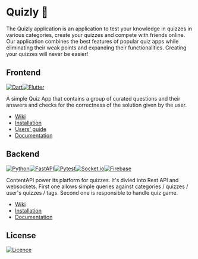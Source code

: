 # Quizly 📱
The Quizly application is an application to test your knowledge in quizzes in various categories, create your quizzes and compete with friends online. Our application combines the best features of popular quiz apps while eliminating their weak points and expanding their functionalities. Creating your quizzes will never be easier!

## Frontend
[![Dart](https://img.shields.io/static/v1?style=for-the-badge&message=Dart&color=0175C2&logo=Dart&logoColor=FFFFFF&label=)](https://dart.dev/)[![Flutter](https://img.shields.io/badge/Flutter-%2302569B.svg?style=for-the-badge&logo=Flutter&logoColor=white)](https://flutter.dev/)

A simple Quiz App that contains a group of curated questions and their answers and checks for the correctness of the solution given by the user.

- [Wiki](https://github.com/QuizlyTeam/quizly_app/wiki)
- [Installation](https://github.com/QuizlyTeam/quizly_app/wiki/Installation)
- [Users' guide](https://github.com/QuizlyTeam/quizly_app/wiki/Users'-guide)
- [Documentation]()

## Backend
[![Python](https://img.shields.io/badge/python-3670A0?style=for-the-badge&logo=python&logoColor=ffdd54)](https://www.python.org/)[![FastAPI](https://img.shields.io/badge/FastAPI-005571?style=for-the-badge&logo=fastapi)](https://fastapi.tiangolo.com/)[![Pytest](https://img.shields.io/static/v1?style=for-the-badge&message=Pytest&color=0A9EDC&logo=Pytest&logoColor=FFFFFF&label=)](https://docs.pytest.org/en/7.2.x/)[![Socket.io](https://img.shields.io/badge/Socket.io-black?style=for-the-badge&logo=socket.io&badgeColor=010101)](https://python-socketio.readthedocs.io/en/latest/)[![Firebase](https://img.shields.io/badge/firebase-%23039BE5.svg?style=for-the-badge&logo=firebase)](https://firebase.google.com/)

ContentAPI power its platform for quizzes. It's divied into Rest API and websockets. First one allows simple queries against categories / quizzes / user's quizzes / tags. Second one is responsible to handle quiz game.

- [Wiki](https://github.com/QuizlyTeam/ContentApi/wiki)
- [Installation](https://github.com/QuizlyTeam/ContentApi/wiki/Installation)
- [Documentation](https://github.com/QuizlyTeam/ContentApi/wiki#documentation-)

## License
[![Licence](https://img.shields.io/github/license/QuizlyTeam/ContentApi?style=for-the-badge)](./LICENSE)
